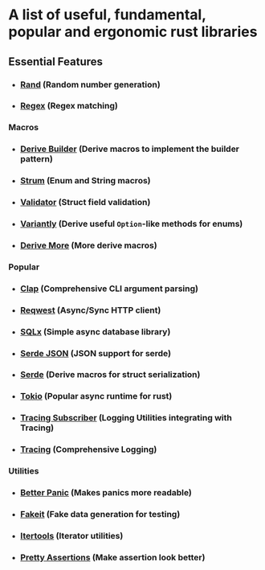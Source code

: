 # A list of useful, fundamental, popular and ergonomic rust libraries

## Essential Features
- ### [Rand](https://lib.rs/crates/rand) (Random number generation)
- ### [Regex](https://lib.rs/crates/regex) (Regex matching)

### Macros
- ### [Derive Builder](https://lib.rs/crates/derive_builder) (Derive macros to implement the builder pattern)
- ### [Strum](https://lib.rs/crates/strum) (Enum and String macros)
- ### [Validator](https://lib.rs/crates/validator) (Struct field validation)
- ### [Variantly](https://lib.rs/crates/variantly) (Derive useful `Option`-like methods for enums)
- ### [Derive More](https://lib.rs/crates/derive-more) (More derive macros)

### Popular
- ### [Clap](https://lib.rs/crates/clap) (Comprehensive CLI argument parsing)
- ### [Reqwest](https://lib.rs/crates/reqwest) (Async/Sync HTTP client)
- ### [SQLx](https://lib.rs/crates/sqlx) (Simple async database library)
- ### [Serde JSON](https://lib.rs/crates/serde_json) (JSON support for serde)
- ### [Serde](https://lib.rs/crates/serde) (Derive macros for struct serialization)
- ### [Tokio](https://lib.rs/crates/tokio) (Popular async runtime for rust)
- ### [Tracing Subscriber](https://lib.rs/crates/tracing-subscriber) (Logging Utilities integrating with Tracing)
- ### [Tracing](https://lib.rs/crates/tracing) (Comprehensive Logging)

### Utilities
- ### [Better Panic](https://lib.rs/crates/better-panic) (Makes panics more readable)
- ### [Fakeit](https://lib.rs/crates/fakeit) (Fake data generation for testing)
- ### [Itertools](https://lib.rs/crates/itertools) (Iterator utilities)
- ### [Pretty Assertions](https://lib.rs/crates/pretty_assertions) (Make assertion look better)
